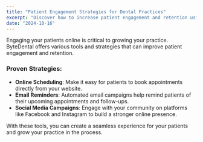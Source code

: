 ```yaml
---
title: "Patient Engagement Strategies for Dental Practices"
excerpt: "Discover how to increase patient engagement and retention using digital tools."
date: "2024-10-16"
---
```


Engaging your patients online is critical to growing your practice. ByteDental offers various tools and strategies that can improve patient engagement and retention.

### Proven Strategies:
- **Online Scheduling**: Make it easy for patients to book appointments directly from your website.
- **Email Reminders**: Automated email campaigns help remind patients of their upcoming appointments and follow-ups.
- **Social Media Campaigns**: Engage with your community on platforms like Facebook and Instagram to build a stronger online presence.

With these tools, you can create a seamless experience for your patients and grow your practice in the process.
